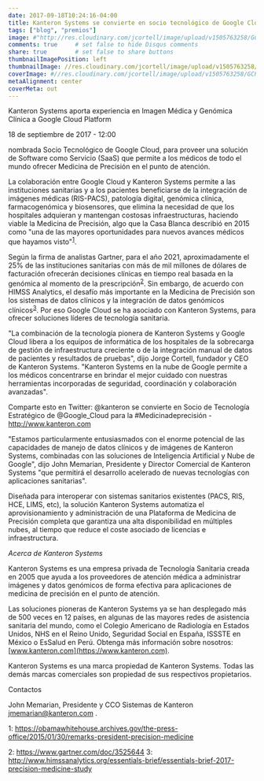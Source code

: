 ```yaml
---
date: 2017-09-18T10:24:16-04:00
title: Kanteron Systems se convierte en socio tecnológico de Google Cloud para la medicina de precisión
tags: ["blog", "premios"]
image: #"http://res.cloudinary.com/jcortell/image/upload/v1505763258/GCP_badge_A_01_1x_wbbp1z.png"
comments: true     # set false to hide Disqus comments
share: true        # set false to share buttons
thumbnailImagePosition: left
thumbnailImage: //res.cloudinary.com/jcortell/image/upload/v1505763258/GCP_badge_A_01_1x_wbbp1z.png
coverImage: #//res.cloudinary.com/jcortell/image/upload/v1505763258/GCP_badge_A_01_1x_wbbp1z.png
metaAlignment: center
coverMeta: out
---
```


Kanteron Systems aporta experiencia en Imagen Médica y Genómica Clínica a Google Cloud Platform

<!--more-->

18 de septiembre de 2017 - 12:00

nombrada Socio Tecnológico de Google Cloud, para proveer una solución de Software como Servicio (SaaS) que permite a los médicos de todo el mundo ofrecer Medicina de Precisión en el punto de atención.

La colaboración entre Google Cloud y Kanteron Systems permite a las instituciones sanitarias y a los pacientes beneficiarse de la integración de imágenes médicas (RIS-PACS), patología digital, genómica clínica, farmacogenómica y biosensores, que elimina la necesidad de que los hospitales adquieran y mantengan costosas infraestructuras, haciendo viable la Medicina de Precisión, algo que la Casa Blanca describió en 2015 como "una de las mayores oportunidades para nuevos avances médicos que hayamos visto"<sup>[1](#footnote1)</sup>.

Según la firma de analistas Gartner, para el año 2021, aproximadamente el 25% de las instituciones sanitarias con más de mil millones de dólares de facturación ofrecerán decisiones clínicas en tiempo real basada en la genómica al momento de la prescripción<sup>[2](#footnote2)</sup>. Sin embargo, de acuerdo con HIMSS Analytics, el desafío más importante en la Medicina de Precisión son los sistemas de datos clínicos y la integración de datos genómicos clínicos<sup>[3](#footnote3)</sup>. Por eso Google Cloud se ha asociado con Kanteron Systems, para ofrecer soluciones líderes de tecnología sanitaria.

"La combinación de la tecnología pionera de Kanteron Systems y Google Cloud libera a los equipos de informática de los hospitales de la sobrecarga de gestión de infraestructura creciente o de la integración manual de datos de pacientes y resultados de pruebas", dijo Jorge Cortell, fundador y CEO de Kanteron Systems. "Kanteron Systems en la nube de Google permite a los médicos concentrarse en brindar el mejor cuidado con nuestras herramientas incorporadas de seguridad, coordinación y colaboración avanzadas".

Comparte esto en Twitter: @kanteron se convierte en Socio de Tecnología Estratégico de @Google_Cloud para la #Medicinadeprecisión - http://www.kanteron.com

"Estamos particularmente entusiasmados con el enorme potencial de las capacidades de manejo de datos clínicos y de imágenes de Kanteron Systems, combinadas con las soluciones de Inteligencia Artificial y Nube de Google", dijo John Memarian, Presidente y Director Comercial de Kanteron Systems "que permitirá el desarrollo acelerado de nuevas tecnologías con aplicaciones sanitarias".

Diseñada para interoperar con sistemas sanitarios existentes (PACS, RIS, HCE, LIMS, etc), la solución Kanteron Systems automatiza el aprovisionamiento y administración de una Plataforma de Medicina de Precisión completa que garantiza una alta disponibilidad en múltiples nubes, al tiempo que reduce el coste asociado de licencias e infraestructura.

*Acerca de Kanteron Systems*

Kanteron Systems es una empresa privada de Tecnología Sanitaria creada en 2005 que ayuda a los proveedores de atención médica a administrar imágenes y datos genómicos de forma efectiva para aplicaciones de medicina de precisión en el punto de atención.

Las soluciones pioneras de Kanteron Systems ya se han desplegado más de 500 veces en 12 países, en algunas de las mayores redes de asistencia sanitaria del mundo, como el Colegio Americano de Radiología en Estados Unidos, NHS en el Reino Unido, Seguridad Social en España, ISSSTE en México o EsSalud en Perú. Obtenga más información sobre nosotros: [www.kanteron.com](https://www.kanteron.com).

Kanteron Systems es una marca propiedad de Kanteron Systems. Todas las demás marcas comerciales son propiedad de sus respectivos propietarios.

Contactos

John Memarian, Presidente y CCO
Sistemas de Kanteron
jmemarian@kanteron.com
.

<a name="footnote1">1</a>: https://obamawhitehouse.archives.gov/the-press-office/2015/01/30/remarks-president-precision-medicine

<a name="footnote2">2</a>: https://www.gartner.com/doc/3525644
<a name="footnote3">3</a>: http://www.himssanalytics.org/essentials-brief/essentials-brief-2017-precision-medicine-study